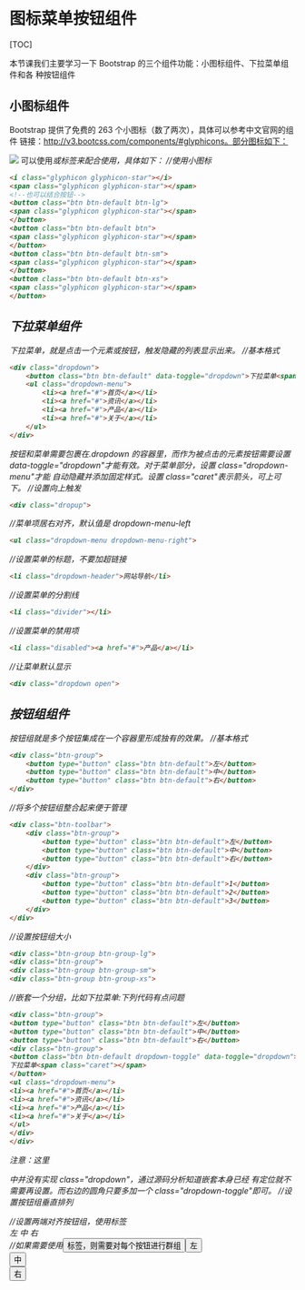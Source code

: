 # 图标菜单按钮组件
[TOC]


本节课我们主要学习一下 Bootstrap 的三个组件功能：小图标组件、下拉菜单组件和各
种按钮组件
## 小图标组件
Bootstrap 提供了免费的 263 个小图标（数了两次），具体可以参考中文官网的组件
链接：http://v3.bootcss.com/components/#glyphicons。部分图标如下：

![](./_image/2018-05-10-20-20-48.jpg)
可以使用<i>或<span>标签来配合使用，具体如下：
//使用小图标
```html
<i class="glyphicon glyphicon-star"></i>
<span class="glyphicon glyphicon-star"></span>
<!--也可以结合按钮-->
<button class="btn btn-default btn-lg">
<span class="glyphicon glyphicon-star"></span>
</button>
<button class="btn btn-default btn">
<span class="glyphicon glyphicon-star"></span>
</button>
<button class="btn btn-default btn-sm">
<span class="glyphicon glyphicon-star"></span>
</button>
<button class="btn btn-default btn-xs">
<span class="glyphicon glyphicon-star"></span>
</button>
```

## 下拉菜单组件
下拉菜单，就是点击一个元素或按钮，触发隐藏的列表显示出来。
//基本格式
```html
<div class="dropdown">
    <button class="btn btn-default" data-toggle="dropdown">下拉菜单<span class="caret"></span></button>
    <ul class="dropdown-menu">
        <li><a href="#">首页</a></li>
        <li><a href="#">资讯</a></li>
        <li><a href="#">产品</a></li>
        <li><a href="#">关于</a></li>
    </ul>
</div>
```
按钮和菜单需要包裹在.dropdown 的容器里，而作为被点击的元素按钮需要设置
data-toggle="dropdown"才能有效。对于菜单部分，设置 class="dropdown-menu"才能
自动隐藏并添加固定样式。设置 class="caret"表示箭头，可上可下。
//设置向上触发
```html
<div class="dropup">
```
//菜单项居右对齐，默认值是 dropdown-menu-left
```html
<ul class="dropdown-menu dropdown-menu-right">
```
//设置菜单的标题，不要加超链接
```html
<li class="dropdown-header">网站导航</li>
```
//设置菜单的分割线
```html
<li class="divider"></li>
```
//设置菜单的禁用项
```html
<li class="disabled"><a href="#">产品</a></li>
```
//让菜单默认显示
```html
<div class="dropdown open">
```

## 按钮组组件
按钮组就是多个按钮集成在一个容器里形成独有的效果。
//基本格式
```html
<div class="btn-group">
	<button type="button" class="btn btn-default">左</button>
	<button type="button" class="btn btn-default">中</button>
	<button type="button" class="btn btn-default">右</button>
</div>
```
//将多个按钮组整合起来便于管理
```html
<div class="btn-toolbar">
	<div class="btn-group">
		<button type="button" class="btn btn-default">左</button>
		<button type="button" class="btn btn-default">中</button>
		<button type="button" class="btn btn-default">右</button>
	</div>
	<div class="btn-group">
		<button type="button" class="btn btn-default">1</button>
		<button type="button" class="btn btn-default">2</button>
		<button type="button" class="btn btn-default">3</button>
	</div>
</div>
```
//设置按钮组大小
```html
<div class="btn-group btn-group-lg">
<div class="btn-group">
<div class="btn-group btn-group-sm">
<div class="btn-group btn-group-xs">
```
//嵌套一个分组，比如下拉菜单:下列代码有点问题
```html
<div class="btn-group">
<button type="button" class="btn btn-default">左</button>
<button type="button" class="btn btn-default">中</button>
<button type="button" class="btn btn-default">右</button>
<div class="btn-group">
<button class="btn btn-default dropdown-toggle" data-toggle="dropdown">
下拉菜单<span class="caret"></span>
</button>
<ul class="dropdown-menu">
<li><a href="#">首页</a></li>
<li><a href="#">资讯</a></li>
<li><a href="#">产品</a></li>
<li><a href="#">关于</a></li>
</ul>
</div>
</div>
```
注意：这里<div>中并没有实现 class="dropdown"，通过源码分析知道嵌套本身已经
有定位就不需要再设置。而右边的圆角只要多加一个 class="dropdown-toggle"即可。
//设置按钮组垂直排列
<div class="btn-group-vertical">
//设置两端对齐按钮组，使用<a>标签
<div class="btn-group-justified">
<a type="button" class="btn btn-default">左</a>
<a type="button" class="btn btn-default">中</a>
<a type="button" class="btn btn-default">右</a>
</div>
//如果需要使用<button>标签，则需要对每个按钮进行群组
<div class="btn-group-justified">
<div class="btn-group">
<button type="button" class="btn btn-default">左</button>
</div>
<div class="btn-group">
<button type="button" class="btn btn-default">中</button>
</div>
<div class="btn-group">
<button type="button" class="btn btn-default">右</button>
</div>
</div>
